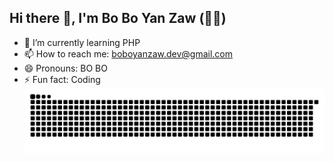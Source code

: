 ## <h2 align="left"> Hi there 👋, I'm Bo Bo Yan Zaw (👨‍💻)</h2>

- 🌱 I’m currently learning PHP
- 📫 How to reach me: boboyanzaw.dev@gmail.com
- 😄 Pronouns: BO BO
- ⚡ Fun fact: Coding
![snake gif](https://github.com/BoBoYanZawDev/BoBoYanZawDev/blob/output/github-snake-dark.svg)
